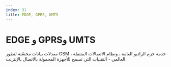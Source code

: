 ```yaml
---
index: 31
title: EDGE, GPRS, UMTS
---
```

# EDGE و GPRSو UMTS

معدلات بيانات محسّنة لتطور GSM ، خدمة حزم الراديو العامة ، ونظام الاتصالات المتنقلة العالمي - التقنيات التي تسمح للأجهزة المحمولة بالاتصال بالإنترنت.